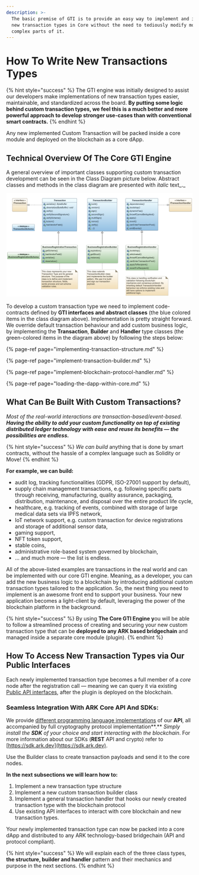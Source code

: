 ```yaml
---
description: >-
  The basic premise of GTI is to provide an easy way to implement and include
  new transaction types in Core without the need to tediously modify more
  complex parts of it.
---
```


# How To Write New Transactions Types

{% hint style="success" %}
The GTI engine was initially designed to assist our developers make implementations of new transaction types easier, maintainable, and standardized across the board. **By putting some logic behind custom transaction types, we feel this is a much better and more powerful approach to develop stronger use-cases than with conventional smart contracts.**
{% endhint %}

Any new implemented Custom Transaction will be packed inside a core module and deployed on the blockchain as a core dApp.

## Technical Overview Of The Core GTI Engine

A general overview of important classes supporting custom transaction development can be seen in the Class Diagram picture below. Abstract classes and methods in the class diagram are presented with _italic_ text_._

![The Core GTI Engine Class Diagram Excerpt](../../.gitbook/assets/1p9ngvtokkzqa6exfxw3hugmhxx2-s463snx.png)

To develop a custom transaction type we need to implement code-contracts defined by **GTI interfaces and abstract classes** \(the blue colored items in the class diagram above\). Implementation is pretty straight forward. We override default transaction behaviour and add custom business logic, by implementing the **Transaction**, **Builder** and **Handler** type classes \(the green-colored items in the diagram above\) by following the steps below:

{% page-ref page="implementing-transaction-structure.md" %}

{% page-ref page="implement-transaction-builder.md" %}

{% page-ref page="implement-blockchain-protocol-handler.md" %}

{% page-ref page="loading-the-dapp-within-core.md" %}

## What Can Be Built With Custom Transactions?

_Most of the real-world interactions are transaction-based/event-based. **Having the ability to add your custom functionality on top of existing distributed ledger technology with ease and reuse its benefits — the possibilities are endless.**_

{% hint style="success" %}
_We can build_ anything that is done by smart contracts, without the hassle of a complex language such as Solidity or Move!
{% endhint %}

**For example, we can build:**

* audit log, tracking functionalities \(GDPR, ISO-27001 support by default\),
* supply chain management transactions, e.g. following specific parts through receiving, manufacturing, quality assurance, packaging, distribution, maintenance, and disposal over the entire product life cycle,
* healthcare, e.g. tracking of events, combined with storage of large medical data sets via IPFS network,
* IoT network support, e.g. custom transaction for device registrations and storage of additional sensor data,
* gaming support,
* NFT token support,
* stable coins, 
* administrative role-based system governed by blockchain,
* … and much more — the list is endless.

All of the above-listed examples are transactions in the real world and can be implemented with our core GTI engine. Meaning, as a developer, you can add the new business logic to a blockchain by introducing additional custom transaction types tailored to the application. So, the next thing you need to implement is an awesome front end to support your business. Your new application becomes a light-client by default, leveraging the power of the blockchain platform in the background.

{% hint style="success" %}
By using **The Core GTI Engine y**ou will be able to follow a streamlined process of creating and securing your new custom transaction type that can be **deployed to any ARK based bridgechain** and managed inside a separate core module \(plugin\).
{% endhint %}

## How To Access New Transaction Types via Our Public Interfaces

Each newly implemented transaction type becomes a full member of a _core_ node after the registration call — meaning we can query it via existing [Public API interfaces](https://api.ark.dev), after the plugin is deployed on the blockchain.

### **Seamless Integration With ARK Core API And SDKs:**

We provide [different programming language implementations](https://sdk.ark.dev) of our **API**, all accompanied by full cryptography protocol implementation**.** _Simply install the **SDK** of your choice and start interacting with the blockchain_. For more information about our SDKs \(**REST** API and crypto\) refer to [https://sdk.ark.dev](https://sdk.ark.dev).

Use the Builder class to create transaction payloads and send it to the core nodes.

**In the next subsections we will learn how to:**

1. Implement a new transaction type structure
2. Implement a new custom transaction builder class
3. Implement a general transaction handler that hooks our newly created transaction type with the blockchain protocol
4. Use existing API interfaces to interact with core blockchain and new transaction types.

Your newly implemented transaction type can now be packed into a core dApp  and distributed to any ARK technology-based bridgechain \(API and protocol compliant\).

{% hint style="success" %}
We will explain each of the three class types, **the structure, builder and handler** pattern and their mechanics and purpose in the next sections.
{% endhint %}

